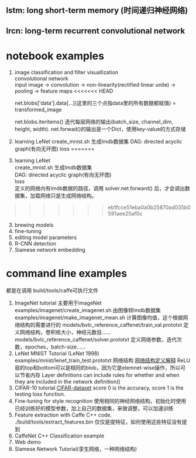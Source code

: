 ## lstm: long short-term memory (时间递归神经网络)
## lrcn: long-term recurrent convolutional network

# notebook examples
1. image classification and filter visuallization  
    convolutional network  
    input image -> convolution -> non-linearity(rectified linear unite) -> pooling -> feature maps
<<<<<<< HEAD

    net.blobs['data'].data[...]\(这里的三个点指data里的所有数据都赋值) = transformed_image

    net.blobs.iteritems() 迭代每层网络的输出(batch_size, channel_dim, height, width).
    net.forwad()的输出是一个Dict，使用key-value的方式存储


2. learning LeNet
    create_mnist.sh 生成lmdb数据集
    DAG: directed acyclic graph(有向无环图)
    loss
=======
2. learning LeNet  
    create_mnist.sh 生成lmdb数据集  
    DAG: directed acyclic graph(有向无环图)  
    loss  
    定义的网络内有lmdb数据的路径，调用 solver.net.forward() 后，才会调出数据集，加载网络只是生成网络结构。
      
>>>>>>> eb1fcce51eba0a0b25870ad035b0591aee25af0c
3. brewing models
4. fine-tuning
5. editing model parameters
6. R-CNN detection
7. Siamese network embedding

# command line examples
都是在调用 build/tools/caffe可执行文件
1. ImageNet tutorial
    主要用于imageNet
    examples/imagenet/create_imagenet.sh  由图像转lmdb数据集
    examples/imagenet/make_imagenet_mean.sh 计算图像均值，这个根据网络结构的需要进行的
    models/bvlc_reference_caffenet/train_val.prototxt 定义网络结构，卷积核大小，神经元数目……
    models/bvlc_reference_caffenet/solver.prototxt 定义网络参数，迭代次数，epoches，batch-size……
2. LeNet MNIST Tutorial   (LeNet 1998)
    examples/mnist/lenet_train_test.prototxt 网络结构
    [网络结构定义解释](http://caffe.berkeleyvision.org/gathered/examples/mnist.html)
    ReLU层的top和bottom可以是相同的blob，因为它是elemnet-wise操作，所以可以节省内存
    Layer definitions can include rules for whether and when they are included in the network definition()
3. CIFAR-10 tutorial [CIFAR-dataset](http://www.cs.toronto.edu/~kriz/cifar.html)
    score 0 is the accuracy,
    score 1 is the testing loss function.
4. Fine-tuning for style recognition
    使用相同的神经网络结构，初始化时使用已经训练好的模型参数，加上自己的数据集，来做调整，可以加速训练
5. Feature extraction with Caffe C++ code.
    ./build/tools/extract_features.bin 
    仅仅是提特征，如何使用这些特征没有提到
6. CaffeNet C++ Classification example    
7. Web demo
8. Siamese Network Tutorial(孪生网络，一种网络结构)